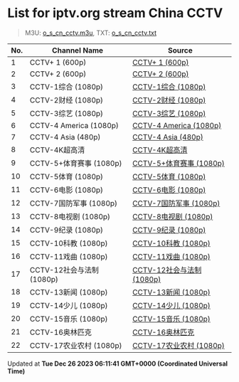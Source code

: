 # List for **iptv.org stream China CCTV**

> M3U: [o_s_cn_cctv.m3u](/o_s_cn_cctv.m3u), TXT: [o_s_cn_cctv.txt](/txt/o_s_cn_cctv.txt)

| No.  | Channel Name | Source |
| --- | ------------ | --- |
| 1 | CCTV+ 1 (600p) | [CCTV+ 1 (600p)](https://cd-live-stream.news.cctvplus.com/live/smil:CHANNEL1.smil/playlist.m3u8) |
| 2 | CCTV+ 2 (600p) | [CCTV+ 2 (600p)](https://cd-live-stream.news.cctvplus.com/live/smil:CHANNEL2.smil/playlist.m3u8) |
| 3 | CCTV-1综合 (1080p) | [CCTV-1综合 (1080p)](http://183.196.25.171:808/hls/1/index.m3u8) |
| 4 | CCTV-2财经 (1080p) | [CCTV-2财经 (1080p)](http://183.196.25.171:808/hls/2/index.m3u8) |
| 5 | CCTV-3综艺 (1080p) | [CCTV-3综艺 (1080p)](http://183.196.25.171:808/hls/75/index.m3u8) |
| 6 | CCTV-4 America (1080p) | [CCTV-4 America (1080p)](https://global.cgtn.cicc.media.caton.cloud/master/cgtn-america.m3u8) |
| 7 | CCTV-4 Asia (480p) | [CCTV-4 Asia (480p)](http://210.210.155.37/qwr9ew/s/s19/index.m3u8) |
| 8 | CCTV-4K超高清 | [CCTV-4K超高清](https://live.goodiptv.club/api/cqyx.php?id=CCTV4K) |
| 9 | CCTV-5+体育赛事 (1080p) | [CCTV-5+体育赛事 (1080p)](https://live.goodiptv.club/api/cqyx.php?id=cctv5SportHD) |
| 10 | CCTV-5体育 (1080p) | [CCTV-5体育 (1080p)](http://1.85.0.62:808/hls/503/index.m3u8) |
| 11 | CCTV-6电影 (1080p) | [CCTV-6电影 (1080p)](http://1.85.0.62:808/hls/6/index.m3u8) |
| 12 | CCTV-7国防军事 (1080p) | [CCTV-7国防军事 (1080p)](http://183.196.25.171:808/hls/7/index.m3u8) |
| 13 | CCTV-8电视剧 (1080p) | [CCTV-8电视剧 (1080p)](http://183.196.25.171:808/hls/77/index.m3u8) |
| 14 | CCTV-9纪录 (1080p) | [CCTV-9纪录 (1080p)](http://183.196.25.171:808/hls/9/index.m3u8) |
| 15 | CCTV-10科教 (1080p) | [CCTV-10科教 (1080p)](http://183.196.25.171:808/hls/10/index.m3u8) |
| 16 | CCTV-11戏曲 (1080p) | [CCTV-11戏曲 (1080p)](http://183.196.25.171:808/hls/11/index.m3u8) |
| 17 | CCTV-12社会与法制 (1080p) | [CCTV-12社会与法制 (1080p)](http://183.196.25.171:808/hls/12/index.m3u8) |
| 18 | CCTV-13新闻 (1080p) | [CCTV-13新闻 (1080p)](http://183.196.25.171:808/hls/13/index.m3u8) |
| 19 | CCTV-14少儿 (1080p) | [CCTV-14少儿 (1080p)](http://183.196.25.171:808/hls/14/index.m3u8) |
| 20 | CCTV-15音乐 (1080p) | [CCTV-15音乐 (1080p)](http://183.196.25.171:808/hls/15/index.m3u8) |
| 21 | CCTV-16奥林匹克 | [CCTV-16奥林匹克](https://live.goodiptv.club/api/cqyx.php?id=CCTV16_4K) |
| 22 | CCTV-17农业农村 (1080p) | [CCTV-17农业农村 (1080p)](http://183.196.25.171:808/hls/93/index.m3u8) |

Updated at **Tue Dec 26 2023 06:11:41 GMT+0000 (Coordinated Universal Time)**
